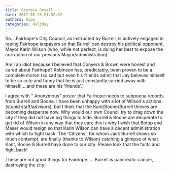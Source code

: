 ```yaml
---
title: Georgia Orwell
date: 2017-08-23 21:52:52
authors: Ripp
categories: Holiday
---
```


 So....Fairhope's City Council, as instructed by Burrell, is actively engaged in raping Fairhope taxpayers so that Burrell can  destroy his political opponent,  Mayor Karin Wilson (who, while not perfect, is doing her best to expose the corruption of our previous Mayor/administration).

Am I an idiot because I believed that Conyers &amp; Brown were honest and cared about Fairhope?  Robinson has, predictably, been proven to be a complete moron (so sad but even his friends admit that Jay believes himself to be so cute and funny that he is just constantly carried away with himself.....and these are his 'friends'.)

I agree with " Anonymous" poster that Fairhope needs to subpoena records from Burrell and Boone.  I have been unhappy with a lot of Wilson's actions (stupid staff/advisors), but I think that the Kant/Boone/Burrell thieves are becoming desperate now.  Why would our own Council try to drag down the city if they did not have big things to hide.  Burrell &amp; Boone are desperate to  get rid of Wilson in any way that they can; this is why I wish that Botop and Maser would resign so that Karin Wilson can have a decent administration with which to fight back.  The 'Citizens', for whom Jack Burrell shows so much contempt, are finally (thanks to Wilson) catching a glimpse of what Kant, Boone &amp; Burrell have done to our city.  Please look that the facts and fight back!

These are not good things for Fairhope......Burrell is pancreatic cancer, destroying the city!